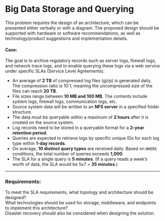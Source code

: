 # Big Data Storage and Querying

This problem requires the design of an architecture, which can be presented either verbally or with a diagram. The proposed design should be supported with hardware or software recommendations, as well as technology/product suggestions and implementation details.

#### Case:
The goal is to archive regulatory records such as server logs, firewall logs, and network trace logs, and to enable querying these logs via a web service under specific SLAs (Service Level Agreements).

- An average of **2 TB** of compressed log files (gzip) is generated daily. The compression ratio is 10:1, meaning the uncompressed size of the files can reach **20 TB**.
- File sizes range between **10 MB and 100 MB**. The contents include system logs, firewall logs, communication logs, etc.
- Source system data will be written to an **NFS server** in a specified folder structure.
- The data must be queryable within a maximum of **2 hours** after it is created on the source system.
- Log records need to be stored in a queryable format for a **2-year retention period**.
- Queries are expected to retrieve logs by specific unique IDs for each log type within **1-day records**.
- On average, **10 distinct query types** are received daily. Based on `WHERE` conditions, the total number of queries exceeds **1,000**.
- The SLA for a single query is **5 minutes**. (If a query reads a week’s worth of data, the SLA would be 5x7 = **35 minutes**.)

---

### Requirements:
To meet the SLA requirements, what topology and architecture should be designed?  
What technologies should be used for storage, middleware, and endpoints to implement this architecture?  
Disaster recovery should also be considered when designing the solution.
